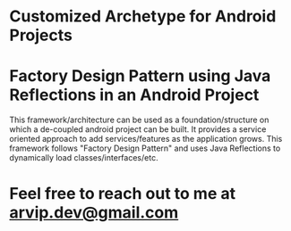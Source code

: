 # Customized Archetype for Android Projects
# Factory Design Pattern using Java Reflections in an Android Project
This framework/architecture can be used as a foundation/structure on which a de-coupled android project can be built. It provides a service oriented approach to add services/features as the application grows. This framework follows "Factory Design Pattern" and uses Java Reflections to dynamically load classes/interfaces/etc. 

# Feel free to reach out to me at arvip.dev@gmail.com
